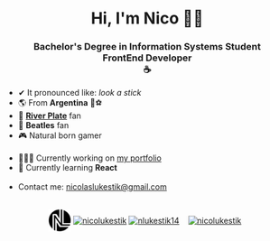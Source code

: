 <h1 align="center">Hi, I'm Nico 👋🏼</h1>
<h3 align="center">
  Bachelor's Degree in Information Systems Student<br/>
  FrontEnd Developer<br/>
  ☕
</h3>


- ✔ It pronounced like: *look a stick*
- 🌎 From **Argentina** 🧉⚽
- 🐓 **[River Plate](https://es.wikipedia.org/wiki/Club_Atl%C3%A9tico_River_Plate)** fan
- 🎵 **Beatles** fan
- 🎮 Natural born gamer<br/><br/>
- 👨🏻‍💻 Currently working on [my portfolio](https://github.com/nlukestik/MyPortfolio)
- 🚀 Currently learning **React**<br/><br/>
- Contact me: [nicolaslukestik@gmail.com](mailto:nicolaslukestik@gmail.com?subject=[From%20Your%20GitHub])<br/><br/>

<p align="center">
  <a href="https://nicolukestik.com" target="blank"><img align="center" src="https://raw.githubusercontent.com/nlukestik/nlukestik/main/NL7%2Bmini.png" height="40" width="40" /></a>
  <a href="https://instagram.com/nicolukestik" target="blank"><img align="center" src="https://anthoncode.com/wp-content/uploads/2019/07/logo-minimalist-instagram.png?is-pending-load=1" alt="nicolukestik" height="40" width="61" /></a>
  <a href="https://twitter.com/nlukestik14" target="blank"><img align="center" src="https://iconmonstr.com/wp-content/g/gd/makefg.php?i=../assets/preview/2012/png/iconmonstr-twitter-1.png&r=28&g=156&b=234" alt="nlukestik14" height="40" width="40" /></a>&nbsp;&nbsp;&nbsp;
  <a href="https://linkedin.com/in/nicolukestik" target="blank"><img align="center" src="https://cdn-icons-png.flaticon.com/512/174/174857.png" alt="nicolukestik" height="38" width="38" /></a>&nbsp;&nbsp;
</p>

<!-- - 👯 I’m looking to collaborate on <br/>-->
<!-- - 🤔 I’m looking for help with ...<br/>-->
<!-- - 💬 Ask me about ...<br/> -->
